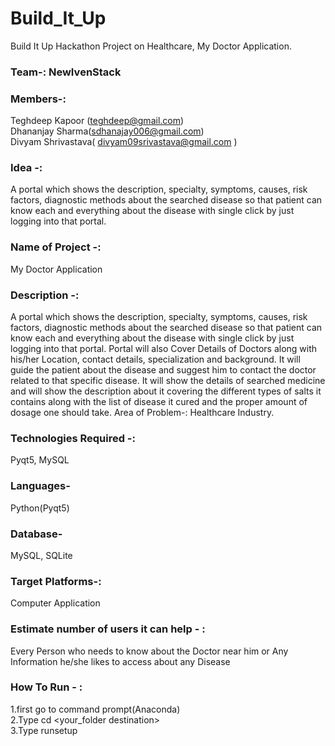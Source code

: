 # Build_It_Up
Build It Up Hackathon Project on Healthcare, My Doctor Application.

### Team-: NewIvenStack

### Members-:
Teghdeep Kapoor (teghdeep@gmail.com) <br />
Dhananjay Sharma(sdhanajay006@gmail.com) <br />
Divyam Shrivastava( divyam09srivastava@gmail.com ) <br />

### Idea -: 
A portal which shows the description, specialty, symptoms, causes, risk factors, diagnostic methods about the searched disease so that patient can know each and everything about the disease with single click by just logging into that portal.

### Name of Project -: 
My Doctor Application

### Description -:
A portal which shows the description, specialty, symptoms, causes, risk factors, diagnostic methods about the searched disease so that patient can know each and everything about the disease with single click by just logging into that portal.
Portal will also Cover Details of Doctors along with his/her Location, contact details, specialization and background.
It will guide the patient about the disease and suggest him to contact the doctor related to that specific disease.
It will show the details of searched medicine and will show the description about it covering the different types of salts it contains along with the list of disease it cured and the proper amount of dosage one should take.
Area of Problem-: Healthcare Industry.

### Technologies Required -: 
Pyqt5, MySQL

### Languages-
Python(Pyqt5)

### Database-
MySQL, SQLite

### Target Platforms-:
Computer Application

### Estimate number of users it can help - :
Every Person who needs to know about the Doctor near him or Any Information he/she likes to access about any Disease

### How To Run - :
1.first go to command prompt(Anaconda) <br />
2.Type cd <your_folder destination> <br />
3.Type runsetup


